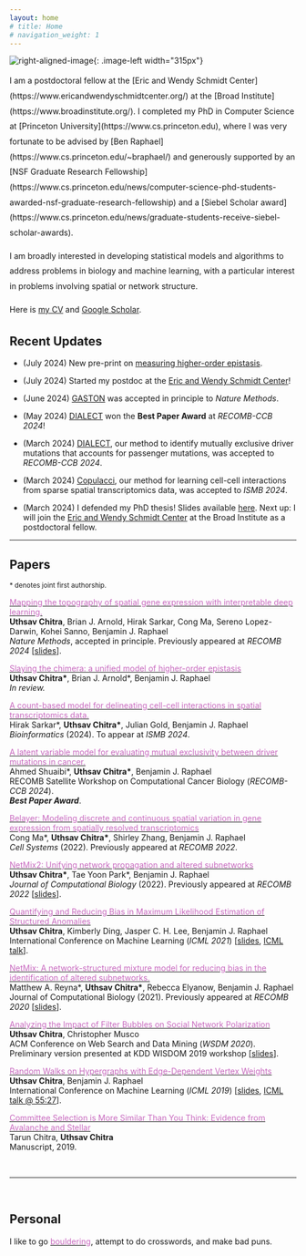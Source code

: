 ```yaml
---
layout: home
# title: Home
# navigation_weight: 1
---
```


<style type="text/css">
.image-left {
  display: block;
  margin-left: 20px;
  margin-right: auto;
  float: right;
}
.spaced-lines {line-height: 20pt;} 
</style>

![right-aligned-image](headshot5.png){: .image-left width="315px"}
<div markdown="1" class="spaced-lines">
I am a postdoctoral fellow at the [Eric and Wendy Schmidt Center](https://www.ericandwendyschmidtcenter.org/) at the [Broad Institute](https://www.broadinstitute.org/).
I completed my PhD in Computer Science at [Princeton University](https://www.cs.princeton.edu), where I was very fortunate to be advised by [Ben Raphael](https://www.cs.princeton.edu/~braphael/) 
and generously supported by an [NSF Graduate Research Fellowship](https://www.cs.princeton.edu/news/computer-science-phd-students-awarded-nsf-graduate-research-fellowship) and a [Siebel Scholar award](https://www.cs.princeton.edu/news/graduate-students-receive-siebel-scholar-awards). 
    

I am broadly interested in developing statistical models and algorithms to address problems in biology and machine learning, with a particular interest in problems involving spatial or network structure.    
     
<!-- [[Google Scholar](https://scholar.google.com/citations?user=JPKTNnMAAAAJ&hl=en&oi=ao), [CV](cv_website.pdf), [Github](https://github.com/uthsavc)] -->

Here is [my CV](cv_website.pdf) and [Google Scholar](https://scholar.google.com/citations?user=JPKTNnMAAAAJ&hl=en&oi=ao).
</div>
<!-- &nbsp; -->

## Recent Updates

- (July 2024) New pre-print on [measuring higher-order epistasis](https://www.biorxiv.org/content/10.1101/2024.07.17.603976v1).

- (July 2024) Started my postdoc at the [Eric and Wendy Schmidt Center](https://www.ericandwendyschmidtcenter.org/)!

- (June 2024) [GASTON](https://www.biorxiv.org/content/10.1101/2023.10.10.561757v1) was accepted in principle to _Nature Methods_.

- (May 2024) [DIALECT](https://www.biorxiv.org/content/10.1101/2024.04.24.590995v1) won the **Best Paper Award** at *RECOMB-CCB 2024*! 

- (March 2024) [DIALECT](https://www.biorxiv.org/content/10.1101/2024.04.24.590995v1), our method to identify mutually exclusive driver mutations that accounts for passenger mutations, was accepted to *RECOMB-CCB 2024*.

- (March 2024) [Copulacci](https://academic.oup.com/bioinformatics/article/40/Supplement_1/i481/7700859), our method for learning cell-cell interactions from sparse spatial transcriptomics data, was accepted to *ISMB 2024*.

- (March 2024) I defended my PhD thesis! Slides available [here](FPO_actual.pdf). Next up: I will join the [Eric and Wendy Schmidt Center](https://www.ericandwendyschmidtcenter.org/) at the Broad Institute as a postdoctoral fellow.

<!-- - (December 2023) GASTON was accepted to RECOMB 2024, and I will present it in Boston in May.

- Posters/talks on Belayer and GASTON at: NCI Spring School (April 2023), NCI Junior Investigator Meeting (August 2023), Rutgers-Princeton cancer symposium (October 2023), CSHL Single-Cell Analyses meeting (November 2023).

- (November 2023) Just released our new algorithm GASTON, which uses deep learning to derive a topographic map of spatial gene expression. Check out the [pre-print](https://www.biorxiv.org/content/10.1101/2023.10.10.561757v1) and [code](https://github.com/raphael-group/GASTON)! -->

---    
<!-- &nbsp; -->

## Papers

<sup>\* denotes joint first authorship.</sup>     

[<span style="color:#c869bf">Mapping the topography of spatial gene expression with interpretable deep learning.</span>](https://www.biorxiv.org/content/10.1101/2023.10.10.561757v1)     
**Uthsav Chitra**, Brian J. Arnold, Hirak Sarkar, Cong Ma, Sereno Lopez-Darwin, Kohei Sanno, Benjamin J. Raphael   
*Nature Methods*, accepted in principle. Previously appeared at *RECOMB 2024* [[slides](gaston_recomb2024_pres.pdf)].

[<span style="color:#c869bf">Slaying the chimera: a unified model of higher-order epistasis</span>](https://www.biorxiv.org/content/10.1101/2024.07.17.603976v1)     
**Uthsav Chitra\***, Brian J. Arnold\*, Benjamin J. Raphael   
*In review.*

[<span style="color:#c869bf">A count-based model for delineating cell-cell interactions in spatial transcriptomics data.</span>](https://academic.oup.com/bioinformatics/article/40/Supplement_1/i481/7700859)     
Hirak Sarkar\*, **Uthsav Chitra\***, Julian Gold, Benjamin J. Raphael   
*Bioinformatics* (2024). To appear at *ISMB 2024*.

[<span style="color:#c869bf">A latent variable model for evaluating mutual exclusivity between driver mutations in cancer.</span>](https://uthsavc.github.io/)     
Ahmed Shuaibi\*, **Uthsav Chitra\***, Benjamin J. Raphael   
RECOMB Satellite Workshop on Computational Cancer Biology (*RECOMB-CCB 2024*).     
***Best Paper Award***.

[<span style="color:#c869bf">Belayer: Modeling discrete and continuous spatial variation in gene expression from spatially resolved transcriptomics</span>](https://www.biorxiv.org/content/10.1101/2022.02.05.479261v1)     
Cong Ma\*, **Uthsav Chitra\***, Shirley Zhang, Benjamin J. Raphael   
*Cell Systems* (2022). Previously appeared at *RECOMB 2022*.

[<span style="color:#c869bf">NetMix2: Unifying network propagation and altered subnetworks</span>](https://www.biorxiv.org/content/10.1101/2022.01.31.478575v1)     
**Uthsav Chitra\***, Tae Yoon Park\*, Benjamin J. Raphael     
*Journal of Computational Biology* (2022). Previously appeared at *RECOMB 2022* [[slides](netmix2_recomb2022_pres.pdf)].

[<span style="color:#c869bf">Quantifying and Reducing Bias in Maximum Likelihood Estimation of Structured Anomalies</span>](https://arxiv.org/abs/2007.07878)     
**Uthsav Chitra**, Kimberly Ding, Jasper C. H. Lee, Benjamin J. Raphael  
International Conference on Machine Learning (*ICML 2021*) [[slides](ICML_2021_pres.pdf), [ICML talk](https://slideslive.com/38958812/quantifying-and-reducing-bias-in-maximum-likelihood-estimation-of-structured-anomalies?ref=speaker-17429-latest)].    

[<span style="color:#c869bf">NetMix: A network-structured mixture model for reducing bias in the identification of altered subnetworks.</span>](https://www.biorxiv.org/content/10.1101/2020.01.18.911438v1)    
Matthew A. Reyna\*, **Uthsav Chitra\***, Rebecca Elyanow, Benjamin J. Raphael   
Journal of Computational Biology (2021). Previously appeared at *RECOMB 2020* [[slides](recomb2020_pres.pdf)].    

[<span style="color:#c869bf">Analyzing the Impact of Filter Bubbles on Social Network Polarization</span>](https://arxiv.org/abs/1906.08772)    
**Uthsav Chitra**, Christopher Musco    
ACM Conference on Web Search and Data Mining (*WSDM 2020*).    
Preliminary version presented at KDD WISDOM 2019 workshop [[slides](kdd_presentation.pdf)].     

[<span style="color:#c869bf">Random Walks on Hypergraphs with Edge-Dependent Vertex Weights</span>](https://arxiv.org/abs/1905.08287)          
**Uthsav Chitra**, Benjamin J. Raphael  
International Conference on Machine Learning (*ICML 2019*) [[slides](https://icml.cc/media/Slides/icml/2019/101(13-11-00)-13-12-15-5196-random_walks_on.pdf), [ICML talk @ 55:27](https://slideslive.com/38917909/optimization-and-graphical-models)].

[<span style="color:#c869bf">Committee Selection is More Similar Than You Think: Evidence from Avalanche and Stellar</span>](https://arxiv.org/abs/1904.09839)     
Tarun Chitra, **Uthsav Chitra**  
Manuscript, 2019.

&nbsp;

---    
&nbsp;

## Personal

I like to go [<span style="color:#c869bf">bouldering</span>](http://instagram.com/uthsav_climbs/), attempt to do crosswords, and make bad puns.